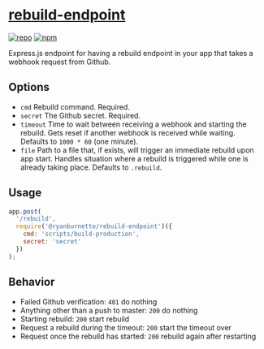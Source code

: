 # [rebuild-endpoint](https://github.com/ryanburnette/rebuild-endpoint)

[![repo](https://img.shields.io/badge/repository-Github-black.svg?style=flat-square)](https://github.com/ryanburnette/rebuild-endpoint)
[![npm](https://img.shields.io/badge/package-NPM-green.svg?style=flat-square)](https://www.npmjs.com/package/@ryanburnette/rebuild-endpoint)

Express.js endpoint for having a rebuild endpoint in your app that takes a
webhook request from Github.

## Options

- `cmd` Rebuild command. Required.
- `secret` The Github secret. Required.
- `timeout` Time to wait between receiving a webhook and starting the rebuild.
  Gets reset if another webhook is received while waiting. Defaults to
  `1000 * 60` (one minute).
- `file` Path to a file that, if exists, will trigger an immediate rebuild upon
  app start. Handles situation where a rebuild is triggered while one is already
  taking place. Defaults to `.rebuild`.

## Usage

```js
app.post(
  '/rebuild',
  require('@ryanburnette/rebuild-endpoint')({
    cmd: 'scripts/build-production',
    secret: 'secret'
  })
);
```

## Behavior

- Failed Github verification: `401` do nothing
- Anything other than a push to master: `200` do nothing
- Starting rebuild: `200` start rebuild
- Request a rebuild during the timeout: `200` start the timeout over
- Request once the rebuild has started: `200` rebuild again after restarting
